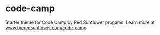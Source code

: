 # code-camp
Starter theme for Code Camp by Red Sunflower progams. Learn more at www.theredsunflower.com/code-camp

